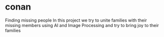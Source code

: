 # conan

Finding missing people
In this project we try to unite families with their missing members using AI and Image
Processing and try to bring joy to their families
